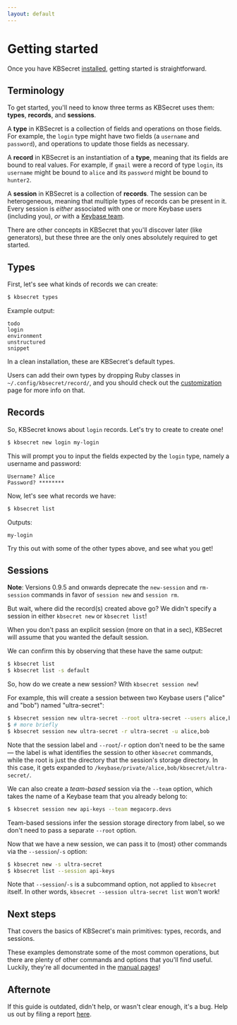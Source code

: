 ```yaml
---
layout: default
---
```


# Getting started

Once you have KBSecret [installed](installation), getting started is straightforward.

## Terminology

To get started, you'll need to know three terms as KBSecret uses them: **types**, **records**,
and **sessions**.

A **type** in KBSecret is a collection of fields and operations on those fields. For example,
the `login` type might have two fields (a `username` and `password`), and operations to update
those fields as necessary.

A **record** in KBSecret is an instantiation of a **type**, meaning that its fields are bound to
real values. For example, if `gmail` were a record of type `login`, its `username` might be
bound to `alice` and its `password` might be bound to `hunter2`.

A **session** in KBSecret is a collection of **records**. The session can be heterogeneous,
meaning that multiple types of records can be present in it. Every session is *either* associated
with one or more Keybase users (including you), *or* with a
[Keybase team](https://keybase.io/blog/introducing-keybase-teams).

There are other concepts in KBSecret that you'll discover later (like generators), but these
three are the only ones absolutely required to get started.

## Types

First, let's see what kinds of records we can create:

```bash
$ kbsecret types
```

Example output:

```
todo
login
environment
unstructured
snippet
```

In a clean installation, these are KBSecret's default types.

Users can add their own types by dropping Ruby classes in `~/.config/kbsecret/record/`,
and you should check out the [customization](customization) page for more info on that.

## Records

So, KBSecret knows about `login` records. Let's try to create to create one!

```bash
$ kbsecret new login my-login
```

This will prompt you to input the fields expected by the `login` type, namely a
username and password:

```
Username? Alice
Password? ********
```

Now, let's see what records we have:

```bash
$ kbsecret list
```

Outputs:

```
my-login
```

Try this out with some of the other types above, and see what you get!

## Sessions

**Note**: Versions 0.9.5 and onwards deprecate the `new-session` and `rm-session` commands in
favor of `session new` and `session rm`.

But wait, where did the record(s) created above go? We didn't specify a session in either
`kbsecret new` or `kbsecret list`!

When you don't pass an explicit session (more on that in a sec), KBSecret
will assume that you wanted the default session.

We can confirm this by observing that these have the same output:

```bash
$ kbsecret list
$ kbsecret list -s default
```

So, how do we create a new session? With `kbsecret session new`!

For example, this will create a session between two Keybase users ("alice" and
"bob") named "ultra-secret":

```bash
$ kbsecret session new ultra-secret --root ultra-secret --users alice,bob
$ # more briefly
$ kbsecret session new ultra-secret -r ultra-secret -u alice,bob
```

Note that the session label and `--root`/`-r` option don't need to be the same &mdash;
the label is what identifies the session to other `kbsecret` commands, while the root
is just the directory that the session's storage directory. In this case, it gets expanded
to `/keybase/private/alice,bob/kbsecret/ultra-secret/`.

We can also create a *team-based* session via the `--team` option, which takes the name
of a Keybase team that you already belong to:

```bash
$ kbsecret session new api-keys --team megacorp.devs
```

Team-based sessions infer the session storage directory from label, so we don't need
to pass a separate `--root` option.

Now that we have a new session, we can pass it to (most) other commands via the
`--session`/`-s` option:

```bash
$ kbsecret new -s ultra-secret
$ kbsecret list --session api-keys
```

Note that `--session`/`-s` is a subcommand option, not applied to `kbsecret` itself. In other words,
`kbsecret --session ultra-secret list` won't work!

## Next steps

That covers the basics of KBSecret's main primitives: types, records, and sessions.

These examples demonstrate some of the most common operations, but there are plenty of other
commands and options that you'll find useful. Luckily, they're all documented in the
[manual pages](man/)!

## Afternote

If this guide is outdated, didn't help, or wasn't clear enough, it's a bug. Help us out by filing
a report [here](https://github.com/kbsecret/kbsecret.github.io/issues).
